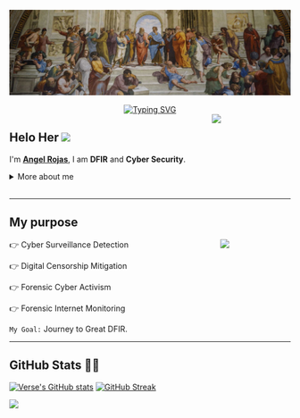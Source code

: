 
<p align="center">
  <img src="https://github.com/yezz123/yezz123/blob/master/img/school-of-athens.jpg">

<div align="center">
<a href="https://git.io/typing-svg"><img src="https://readme-typing-svg.demolab.com?font=Fira+Code&weight=500&size=22&pause=1000&color=18F76B&width=435&lines=Im+The_White_Hat+a++DFIR" alt="Typing SVG" /></a>
</div>
<!--
<h3 align="center">On a Journey to become a great Blackhat Hacker...<p align="right"></h3> -->


<img width="28%" align='right' src="https://github.com/user-attachments/assets/466fee29-c3cf-4aa3-8807-6d0daaa4e6cf">

<h2 align="left">
  Helo Her
  <img src="https://media.giphy.com/media/hvRJCLFzcasrR4ia7z/giphy.gif" width="25px"/>
</h2>

I'm **[Angel Rojas](https://www.linkedin.com/in/angel-gabriel-gil-rojas-8b7933343/)**, I am **DFIR** and **Cyber Security**. <br>


<details>
  <summary>More about me</summary>

- **Name**: Angel Rojas
- **From**: Dominican Republic
- **DFIR** | **Threat Hunter** | **Developer** | **Web Developer**
- i have experience in cracking,web development,hacking,bug Hunting,forensics,Social engineering,spy agent.
-**I am a DFIR**

</details>
<br>

---

<h2 id="present_status"> My purpose </h3>

<img width="25%" align='right' src="https://github.com/user-attachments/assets/9c826dd0-fd72-49ba-af60-e79f64344f59">

👉 Cyber Surveillance Detection

👉 Digital Censorship Mitigation

👉 Forensic Cyber Activism

👉 Forensic Internet Monitoring

`My Goal:`  Journey to Great DFIR.

---



<h2 id="github_stats" align=''>GitHub Stats 👨‍💻</h2>
 
  [![Verse's GitHub stats](https://github-readme-stats.vercel.app/api?username=Whomrx666&theme=vision-friendly-dark)](https://github.com/Whomrx666/github-readme-stats)
  [![GitHub Streak](https://streak-stats.demolab.com?user=Whomrx666&theme=dark&card_width=450)](https://git.io/streak-stats) 
 <p align="left"><a href="https://github.com/coffinsp/github-readme-stats"><img src="https://github-readme-stats.vercel.app/api/top-langs/?username=Whomrx666&layout=compact&theme=vision-friendly-dark" width="450"" /></a></p>

<br><br>

